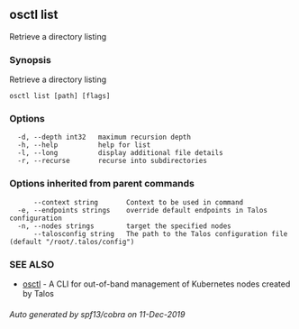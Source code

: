 <!-- markdownlint-disable -->
## osctl list

Retrieve a directory listing

### Synopsis

Retrieve a directory listing

```
osctl list [path] [flags]
```

### Options

```
  -d, --depth int32   maximum recursion depth
  -h, --help          help for list
  -l, --long          display additional file details
  -r, --recurse       recurse into subdirectories
```

### Options inherited from parent commands

```
      --context string       Context to be used in command
  -e, --endpoints strings    override default endpoints in Talos configuration
  -n, --nodes strings        target the specified nodes
      --talosconfig string   The path to the Talos configuration file (default "/root/.talos/config")
```

### SEE ALSO

* [osctl](osctl.md)	 - A CLI for out-of-band management of Kubernetes nodes created by Talos

###### Auto generated by spf13/cobra on 11-Dec-2019

